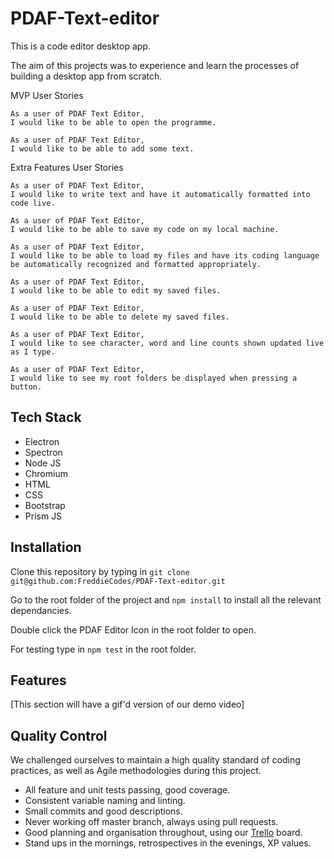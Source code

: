 # PDAF-Text-editor

This is a code editor desktop app.

The aim of this projects was to experience and learn the processes of building a desktop app from scratch.

MVP User Stories

```
As a user of PDAF Text Editor,
I would like to be able to open the programme.

As a user of PDAF Text Editor,
I would like to be able to add some text.

```

Extra Features User Stories

````
As a user of PDAF Text Editor,
I would like to write text and have it automatically formatted into code live.

As a user of PDAF Text Editor,
I would like to be able to save my code on my local machine.

As a user of PDAF Text Editor,
I would like to be able to load my files and have its coding language be automatically recognized and formatted appropriately.

As a user of PDAF Text Editor,
I would like to be able to edit my saved files.

As a user of PDAF Text Editor,
I would like to be able to delete my saved files.

As a user of PDAF Text Editor,
I would like to see character, word and line counts shown updated live as I type.

As a user of PDAF Text Editor,
I would like to see my root folders be displayed when pressing a button.

`````

## Tech Stack
- Electron
- Spectron
- Node JS
- Chromium
- HTML
- CSS
- Bootstrap
- Prism JS

## Installation
Clone this repository by typing in `git clone git@github.com:FreddieCodes/PDAF-Text-editor.git`

Go to the root folder of the project and `npm install` to install all the relevant dependancies.

Double click the PDAF Editor Icon in the root folder to open.

For testing type in `npm test` in the root folder.

## Features

[This section will have a gif'd version of our demo video]

## Quality Control

We challenged ourselves to maintain a high quality standard of coding practices, as well as Agile methodologies during this project.
- All feature and unit tests passing, good coverage.
- Consistent variable naming and linting.
- Small commits and good descriptions.
- Never working off master branch, always using pull requests.
- Good planning and organisation throughout, using our [Trello](https://trello.com/b/mFZ3IP8U/build-our-own-program-from-scratch) board.
- Stand ups in the mornings, retrospectives in the evenings, XP values.
